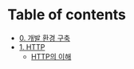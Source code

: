 # Table of contents

* [0. 개발 환경 구축](README.md)
* [1. HTTP](1.-http/README.md)
  * [HTTP의 이해](1.-http/http.md)

